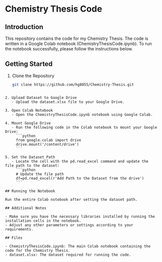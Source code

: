 # Chemistry Thesis Code

## Introduction

This repository contains the code for my Chemistry Thesis. The code is written in a Google Colab notebook (ChemistryThesisCode.ipynb). To run the notebook successfully, please follow the instructions below.

## Getting Started

1. Clone the Repository
   ```bash
   git clone https://github.com/hg8055/Chemistry-Thesis.git
```

2. Upload Dataset to Google Drive
   - Upload the dataset.xlsx file to your Google Drive.

3. Open Colab Notebook
   - Open the ChemistryThesisCode.ipynb notebook using Google Colab.

4. Mount Google Drive
   - Run the following code in the Colab notebook to mount your Google Drive:
     ```python
     from google.colab import drive
     drive.mount('/content/drive')
     ```

5. Set the Dataset Path
   - Locate the cell with the pd.read_excel command and update the file path to the dataset:
     ```python
     # Update the file path
     df=pd.read_excel(r'Add Path to the Dataset from the drive')
     ```

## Running the Notebook

Run the entire Colab notebook after setting the dataset path.

## Additional Notes

- Make sure you have the necessary libraries installed by running the installation cells in the notebook.
- Adjust any other parameters or settings according to your requirements.

## Files

- ChemistryThesisCode.ipynb: The main Colab notebook containing the code for the Chemistry Thesis.
- dataset.xlsx: The dataset required for running the code.
